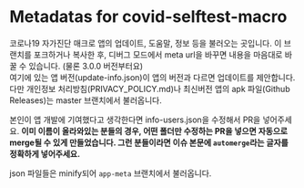 # Metadatas for covid-selftest-macro
코로나19 자가진단 매크로 앱의 업데이트, 도움말, 정보 등을 불러오는 곳입니다.
이 브랜치를 포크하거나 복사한 후, 디버그 모드에서 meta url을 바꾸면 내용을 마음대로 바꿀 수 있습니다.
(물론 3.0.0 버전부터요)  
여기에 있는 앱 버전(update-info.json)이 앱의 버전과 다르면 업데이트를 제안합니다.  
다만 개인정보 처리방침(PRIVACY_POLICY.md)나 최신버전 앱의 apk 파일(Github Releases)는 master 브랜치에서 불러옵니다.

본인이 앱 개발에 기여했다고 생각한다면 info-users.json을 수정해서 PR을 넣어주세요.
**이미 이름이 올라와있는 분들의 경우, 어떤 폴더만 수정하는 PR을 넣으면 자동으로 merge될 수 있게 만들었습니다. 그런 분들이라면 이슈 본문에 `automerge`라는 글자를 정확하게 넣어주세요.**

json 파일들은 minify되어 `app-meta` 브랜치에서 불러옵니다.
